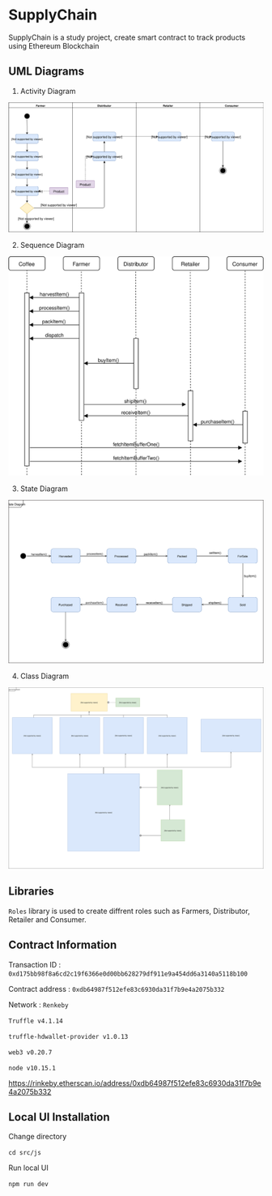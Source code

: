 # SupplyChain

SupplyChain is a study project, create smart contract to track products using Ethereum Blockchain

## UML Diagrams

1. Activity Diagram

![Activity Diagram](uml/SupplyChainActivityDiagram.svg "Activity Diagram")

2. Sequence Diagram

![Sequence Diagram](uml/SequenceDiagram.svg "Sequence Diagram")

3. State Diagram

![State Diagram](uml/StateDiagram.svg "State Diagram")

4. Class Diagram

![Class Diagram](uml/ClassDiagram.svg "Class Diagram")

## Libraries

 `Roles` library is used to create diffrent roles such as Farmers, Distributor, Retailer and Consumer.


## Contract Information

Transaction ID : `0xd175bb98f8a6cd2c19f6366e0d00bb628279df911e9a454dd6a3140a5118b100`

Contract address : `0xdb64987f512efe83c6930da31f7b9e4a2075b332` 

Network : `Renkeby`


`Truffle v4.1.14`

`truffle-hdwallet-provider v1.0.13`

`web3 v0.20.7`

`node v10.15.1`


https://rinkeby.etherscan.io/address/0xdb64987f512efe83c6930da31f7b9e4a2075b332

## Local UI Installation

Change directory

`cd src/js`

Run local UI

`npm run dev`

